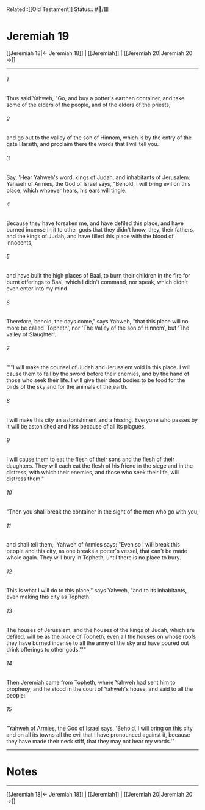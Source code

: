Related::[[Old Testament]]
Status:: #📖/🟥
# Jeremiah 19

[[Jeremiah 18|← Jeremiah 18]] | [[Jeremiah]] | [[Jeremiah 20|Jeremiah 20 →]]
***



###### 1 
Thus said Yahweh, "Go, and buy a potter's earthen container, and take some of the elders of the people, and of the elders of the priests; 

###### 2 
and go out to the valley of the son of Hinnom, which is by the entry of the gate Harsith, and proclaim there the words that I will tell you. 

###### 3 
Say, 'Hear Yahweh's word, kings of Judah, and inhabitants of Jerusalem: Yahweh of Armies, the God of Israel says, "Behold, I will bring evil on this place, which whoever hears, his ears will tingle. 

###### 4 
Because they have forsaken me, and have defiled this place, and have burned incense in it to other gods that they didn't know, they, their fathers, and the kings of Judah, and have filled this place with the blood of innocents, 

###### 5 
and have built the high places of Baal, to burn their children in the fire for burnt offerings to Baal, which I didn't command, nor speak, which didn't even enter into my mind. 

###### 6 
Therefore, behold, the days come," says Yahweh, "that this place will no more be called 'Topheth', nor 'The Valley of the son of Hinnom', but 'The valley of Slaughter'. 

###### 7 
"'"I will make the counsel of Judah and Jerusalem void in this place. I will cause them to fall by the sword before their enemies, and by the hand of those who seek their life. I will give their dead bodies to be food for the birds of the sky and for the animals of the earth. 

###### 8 
I will make this city an astonishment and a hissing. Everyone who passes by it will be astonished and hiss because of all its plagues. 

###### 9 
I will cause them to eat the flesh of their sons and the flesh of their daughters. They will each eat the flesh of his friend in the siege and in the distress, with which their enemies, and those who seek their life, will distress them."' 

###### 10 
"Then you shall break the container in the sight of the men who go with you, 

###### 11 
and shall tell them, 'Yahweh of Armies says: "Even so I will break this people and this city, as one breaks a potter's vessel, that can't be made whole again. They will bury in Topheth, until there is no place to bury. 

###### 12 
This is what I will do to this place," says Yahweh, "and to its inhabitants, even making this city as Topheth. 

###### 13 
The houses of Jerusalem, and the houses of the kings of Judah, which are defiled, will be as the place of Topheth, even all the houses on whose roofs they have burned incense to all the army of the sky and have poured out drink offerings to other gods."'" 

###### 14 
Then Jeremiah came from Topheth, where Yahweh had sent him to prophesy, and he stood in the court of Yahweh's house, and said to all the people: 

###### 15 
"Yahweh of Armies, the God of Israel says, 'Behold, I will bring on this city and on all its towns all the evil that I have pronounced against it, because they have made their neck stiff, that they may not hear my words.'"

---
# Notes


***
[[Jeremiah 18|← Jeremiah 18]] | [[Jeremiah]] | [[Jeremiah 20|Jeremiah 20 →]]
